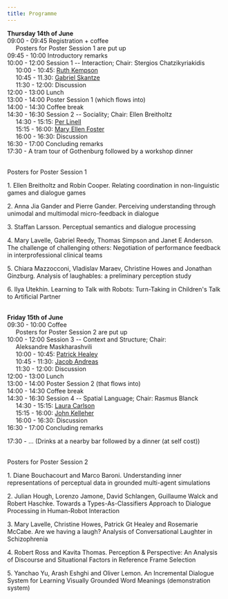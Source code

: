 ```yaml
---
title: Programme
---
```


**Thursday 14th of June**\
09:00 - 09:45 Registration + coffee\
     Posters for Poster Session 1 are put up\
09:45 - 10:00 Introductory remarks\
10:00 - 12:00 Session 1 \-- Interaction; Chair: Stergios
Chatzikyriakidis\
     10:00 - 10:45: [Ruth
Kempson](/news-events/workshop-on-dialogue-and-perception-2018/invited-abstracts/ruth-kempson/)\
     10:45 - 11.30: [Gabriel
Skantze](/news-events/workshop-on-dialogue-and-perception-2018/invited-abstracts/gabriel-skantze/)\
     11:30 - 12:00: Discussion\
12:00 - 13:00 Lunch\
13:00 - 14:00 Poster Session 1 (which flows into)\
14:00 - 14:30 Coffee break\
14:30 - 16:30 Session 2 \-- Sociality; Chair: Ellen Breitholtz\
     14:30 - 15:15: [Per
Linell](/news-events/workshop-on-dialogue-and-perception-2018/invited-abstracts/per-linell/)\
     15:15 - 16:00: [Mary Ellen
Foster](/news-events/workshop-on-dialogue-and-perception-2018/invited-abstracts/mary-ellen-foster/)\
     16:00 - 16:30: Discussion\
16:30 - 17:00 Concluding remarks\
17:30 - A tram tour of Gothenburg followed by a workshop dinner\
 

Posters for Poster Session 1

1\. Ellen Breitholtz and Robin Cooper. Relating coordination in
non-linguistic games and dialogue games

2\. Anna Jia Gander and Pierre Gander. Perceiving understanding through
unimodal and multimodal micro-feedback in dialogue

3\. Staffan Larsson. Perceptual semantics and dialogue processing

4\. Mary Lavelle, Gabriel Reedy, Thomas Simpson and Janet E Anderson. The
challenge of challenging others: Negotiation of performance feedback in
interprofessional clinical teams

5\. Chiara Mazzocconi, Vladislav Maraev, Christine Howes and Jonathan
Ginzburg. Analysis of laughables: a preliminary perception study

6\. Ilya Utekhin. Learning to Talk with Robots: Turn-Taking in
Children\'s Talk to Artificial Partner\
 

**Friday 15th of June**\
09:30 - 10:00 Coffee\
     Posters for Poster Session 2 are put up\
10:00 - 12:00 Session 3 \-- Context and Structure; Chair:\
     Aleksandre Maskharashvili     \
     10:00 - 10:45: [Patrick
Healey](/news-events/workshop-on-dialogue-and-perception-2018/invited-abstracts/pat-healey/)\
     10:45 - 11:30: [Jacob
Andreas](/news-events/workshop-on-dialogue-and-perception-2018/invited-abstracts/jacob-andreas/)\
     11:30 - 12:00: Discussion\
12:00 - 13:00 Lunch\
13:00 - 14:00 Poster Session 2 (that flows into)\
14:00 - 14:30 Coffee break\
14:30 - 16:30 Session 4 \-- Spatial Language; Chair: Rasmus Blanck\
     14:30 - 15:15: [Laura
Carlson](/news-events/workshop-on-dialogue-and-perception-2018/invited-abstracts/laura-carlson/)\
     15:15 - 16:00: [John
Kelleher](/news-events/workshop-on-dialogue-and-perception-2018/invited-abstracts/john-d.-kelleher/)\
     16:00 - 16:30: Discussion\
16:30 - 17:00 Concluding remarks

17:30 - \... (Drinks at a nearby bar followed by a dinner (at self
cost))\
 

Posters for Poster Session 2

1\. Diane Bouchacourt and Marco Baroni. Understanding inner
representations of perceptual data in grounded multi-agent simulations

2\. Julian Hough, Lorenzo Jamone, David Schlangen, Guillaume Walck and
Robert Haschke. Towards a Types-As-Classifiers Approach to Dialogue
Processing in Human-Robot Interaction

3\. Mary Lavelle, Christine Howes, Patrick Gt Healey and Rosemarie
McCabe. Are we having a laugh? Analysis of Conversational Laughter in
Schizophrenia

4\. Robert Ross and Kavita Thomas. Perception & Perspective: An Analysis
of Discourse and Situational Factors in Reference Frame Selection

5\. Yanchao Yu, Arash Eshghi and Oliver Lemon. An Incremental Dialogue
System for Learning Visually Grounded Word Meanings (demonstration
system)
